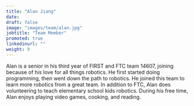 ```yaml
---
title: "Alan Jiang"
date:
draft: false
image: "images/team/alan.jpg"
jobtitle: "Team Member"
promoted: true
linkedinurl: ""
weight: 9
---
```


Alan is a senior in his third year of FIRST and FTC team 14607, joining because of his love for all things robotics. He first started doing programming, then went down the path to robotics. He joined this team to learn more robotics from a great team. In addition to FTC, Alan does volunteering to teach elementary school kids robotics. During his free time, Alan enjoys playing video games, cooking, and reading.



